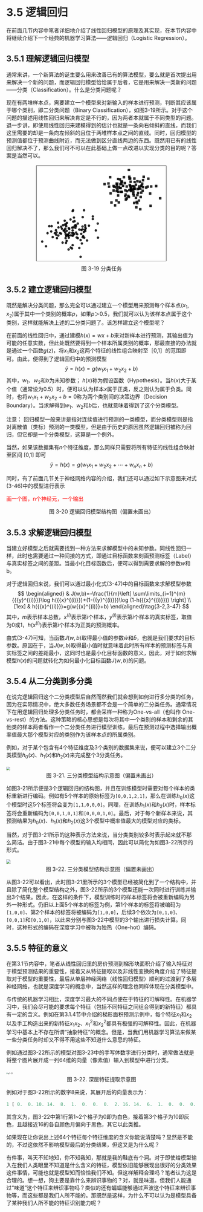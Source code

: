 # 3.5 逻辑回归

在前面几节内容中笔者详细地介绍了线性回归模型的原理及其实现，在本节内容中将继续介绍下一个经典的机器学习算法——逻辑回归（Logistic Regression）。

## 3.5.1 理解逻辑回归模型

通常来讲，一个新算法的诞生要么用来改善已有的算法模型，要么就是首次提出用来解决一个新的问题，而逻辑回归模型恰恰属于后者，它是用来解决一类新的问题——分类（Classification）。什么是分类问题呢？

现在有两堆样本点，需要建立一个模型来对新输入的样本进行预测，判断其应该属于哪个类别，即二分类问题（Binary Classification），如图3-19所示。对于这个问题的描述用线性回归来解决肯定是不行的，因为两者本就属于不同类型的问题。退一步讲，即使用线性回归来建模得到的估计也就是一条向右倾斜的直线，而我们这里需要的却是一条向左倾斜的且位于两堆样本点之间的直线。同时，回归模型的预测值都位于预测曲线附近，而无法做到区分直线两边的东西。既然用已有的线性回归解决不了，那么我们可不可以在此基础上做一点改进以实现分类的目的呢？答案是当然可以。

<div align=center>
<img width="350" src="../img/p3-19.png"/>
</div>
<center>
  图 3-19 分类任务
</center>


## 3.5.2 建立逻辑回归模型

既然是解决分类问题，那么完全可以通过建立一个模型用来预测每个样本点$(x_1,x_2)$属于其中一个类别的概率$p$，如果$p＞0.5$，我们就可以认为该样本点属于这个类别，这样就能解决上述的二分类问题了。该怎样建立这个模型呢？

在前面的线性回归中，通过建模$h(x)=wx+b$来对新样本进行预测，其输出值为可能的任意实数，但此处既然要得到一个样本所属类别的概率，那最直接的办法就是通过一个函数$g(z$)，将$x_1$和$x_2$这两个特征的线性组合映射至［0,1］的范围即可。由此，便得到了逻辑回归中的预测模型
$$
\hat{y}=h(x)=g(w_1x_1+w_2x_2+b)\tag{3-1,3-45}
$$
其中，$w_1$、$w_2$和$b$为未知参数； $h(x)$称为假设函数（Hypothesis）。当$h(x)$大于某个值（通常设为0.5）时，便可以认为样本$x$属于正类，反之则认为属于负类。同时，也将$w_1x_1+w_2x_2+b=0$称为两个类别间的决策边界（Decision Boundary）。当求解得到$w_1$、$w_2$和$b$后，也就意味着得到了这个分类模型。

注意： 回归模型一般来讲是指对连续值进行预测的一类模型，而分类模型则是指对离散值（类标）预测的一类模型，但是由于历史的原因虽然逻辑回归被称为回归，但它却是一个分类模型，这算是一个例外。

当然，如果该数据集有$n$个特征维度，那么同样只需要将所有特征的线性组合映射至区间 [0,1] 即可
$$
\hat{y}=h(x)=g({{w}_{1}}{{x}_{1}}+{{w}_{2}}{{x}_{2}}+\cdots +{{w}_{n}}{{x}_{n}}+b)\tag{3-3,3-46}
$$

同时，有了前面几节关于神经网络内容的介绍，我们还可以通过如下示意图来对式(3-46)中的模型进行表示



<font color = red>画一个图，n个神经元，一个输出</font>

<center>
  图 3-20 逻辑回归模型结构图（偏置未画出）
</center>


## 3.5.3 求解逻辑回归模型

当建立好模型之后就需要找到一种方法来求解模型中的未知参数。同线性回归一样，此时也需要通过一种间接的方式，即通过目标函数来刻画预测标签（Label）与真实标签之间的差距。当最小化目标函数后，便可以得到需要求解的参数$w$和b。

对于逻辑回归来说，我们可以通过最小化式(3-47)中的目标函数来求解模型参数
$$
\begin{aligned}
  & J(w,b)=-\frac{1}{m}\left[ \sum\limits_{i=1}^{m}{{{y}^{(i)}}}\log h({{x}^{(i)}})+(1-{{y}^{(i)}})\log (1-h({{x}^{(i)}})) \right] \\[1ex] 
 & h({{x}^{(i)}})=g(w{{x}^{(i)}}+b)  
\end{aligned}\tag{3-2,3-47}
$$
其中，$m$表示样本总数，$x^{(i)}$表示第$i$个样本，$y^{(i)}$表示第$i$个样本的真实标签，取值为0或1，$h(x^{(i)})$表示第$i$个样本为正类的预测概率。

由式(3-47)可知，当函数$J(w,b)$取得最小值的参数$\hat{w}$和$\hat{b}$，也就是我们要求的目标参数。原因在于，当$J(w,b)$取得最小值时就意味着此时所有样本的预测标签与真实标签之间的差距最小，这同时也是最小化目标函数的意义，因此，对于如何求解模型$h(x)$的问题就转化为如何最小化目标函数$J(w,b)$的问题。

## 3.5.4 从二分类到多分类

在说完逻辑回归这个二分类模型后自然而然我们就会想到如何进行多分类的任务，因为在实际情况中，绝大多数任务场景都不会是一个简单的二分类任务。通常情况下在用逻辑回归处理多分类任务时，都会采样一种称为One-vs-all（也叫作 One-vs-rest）的方法。这种策略的核心思想是每次将其中一个类别的样本和剩余的其他类的样本两者看作一个二分类任务进行模型训练，最后在预测过程中选择输出概率值最大那个模型对应的类别作为该样本点的所属类别。

例如，对于某个包含有4个特征维度及3个类别的数据集来说，便可以建立3个二分类模型$h_0(x)$、$h_1(x)$和$h_2(x)$来完成整个3分类任务。

<img src="https://moonhotel.oss-cn-shanghai.aliyuncs.com/images/000132.png" style="zoom:60%;" />

<center>
    图 3-21. 三分类模型结构示意图（偏置未画出）
</center>

如图3-21所示便是3个逻辑回归的结构图，并且在训练模型时需要对每个样本的类标重新进行编码。例如有5个样本的原始标签为`[0,0,1,2,1]`，那么在训练$h_0(x)$这个模型时这5个标签将会变为`[1,1,0,0,0]`。同理，在训练$h_1(x)$和$h_2(x)$时，样本标签将会重新编码为`[0,0,1,0,1]`和`[0,0,0,1,0]`。最后，对于每个新样本来说，其预测结果为$h_0(x)$、$h_1(x)$和$h_2(x)$这3个模型中概率值最大的模型对应的类标。

当然，对于图3-21所示的这种表示方法来说，当分类类别较多时表示起来就不那么简洁。由于图3-21中每个模型的输入均相同，因此可以简化为如图3-22所示的形式。

<img src="https://moonhotel.oss-cn-shanghai.aliyuncs.com/images/000133.png" style="zoom:70%;" />

<center>
    图 3-22. 三分类模型结构示意图（偏置未画出）
</center>

从图3-22可以看出，此时图3-21里所示的3个模型已经被简化到了一个结构中，并且除了简化整个模型结构之外，图3-22所示的3个模型还能一次同时进行训练并输出3个结果。因此，在这样的条件下，模型训练时的样本标签将会被重新编码为另外一种形式。仍旧以上面5个样本的标签为例，第1个样本的标签将被编码为`[1,0,0]`、第2个样本的标签将被编码为`[1,0,0]`，后续3个依次为`[0,1,0]`、`[0,0,1]`和`[0,1,0]`，以此来分别与图3-22中模型的3个输出进行损失计算。同时，这种形式的编码在深度学习中被称为独热（One-hot）编码。

## 3.5.5 特征的意义

在第3.1节内容中，笔者从线性回归里的房价预测到梯形块面积介绍了输入特征对于模型预测结果的重要性，接着又从特征提取以及非线性变换的角度介绍了特征提取对于模型的重要性，最后从单层神经网络（线性回归模型）顺利的过渡到了多层神经网络，也就是深度学习的概念中，当然这样的理念也同样体现在分类模型中。

与传统的机器学习相比，深度学习最大的不同点便在于特征的可解释性。在机器学习中，我们会尽可能的要求每个特征（包括不同特征之间组合得到的新特征）都具有一定的含义。例如在第3.1.4节中介绍的梯形面积预测示例中，每个特征$x_1$和$x_2$以及手工构造出来的新特征$x_1x_2$、$x_1^2$和$x^2_2$都具有极强的可解释性。因此，在机器学习中基本上不存在所谓“抽象特征”的概念。但是，当我们用机器学习算法来做某一些分类任务时却又不得不用这些不知道什么意思的特征。

例如通过图3-22所示的模型对图3-23中的手写体数字进行分类时，通常做法就是将整个图片展开成一列64维的向量（像素值）输入到模型中进行分类。

<img src="https://moonhotel.oss-cn-shanghai.aliyuncs.com/images/p3-23.jpg" alt="p3-23" style="zoom:30%;" />

<center>
  图 3-22. 深层特征提取示意图
</center>

例如对于图3-22所示的数字8来说，其展开后的向量表示为：

```python
1 [ 0.  0. 10. 14.  8.  1.  0.  0.  0.  2. 16. 14.  6.  1.  0.  0.  0.  0.  15. 15.  8. 15.  0.  0.  0.  0.  5. 16. 16. 10.  0.  0.  0.  0. 12. 15.  15. 12.  0.  0.  0.  4. 16.  6.  4. 16.  6.  0.  0.  8. 16. 10.  8. 16.  8.  0.  0.  1.  8. 12. 14. 12.  1.  0.]
```

其含义为，图3-22中第1行第1~2个格子为0即为白色，接着第3个格子为10即灰色，且越接近16的各自颜色月偏向于黑色，其它以此类推。

如果现在让你说出上述64个特征每个特征维度的含义你能说清楚吗？显然是不能的，不过这依然不影响模型最后的分类结果，但这又是为什么呢？

有件事，叫天不知地知，你不知我知，那就是我的鞋底有个洞。对于即使给模型输入在我们人类眼里不知道是什么含义的特征，模型依旧能够展现出很好的分类效果这件事情，可能也就是模型知而恰恰我们不知。但这样解释合理吗？笔者认为这是合理的。想一想，狗主要是靠什么来辨识事物的？对，就是味道。但我们人能通过“味道”这个特征来辨识事物吗？类似的还有蝙蝠能够通过声波这个特征来辨识事物等，而这些都是我们人所不能的。那既然是这样，为什么不可以认为是模型具备了某种我们人所不能的特征识别能力呢？
